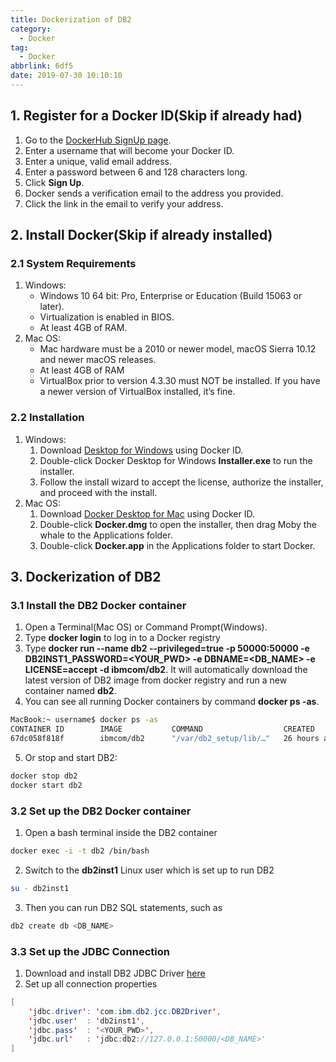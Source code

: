 ```yaml
---
title: Dockerization of DB2
category:
  - Docker
tag:
  - Docker
abbrlink: 6df5
date: 2019-07-30 10:10:10
---
```


## 1. Register for a Docker ID(Skip if already had)
1. Go to the [DockerHub SignUp page](https://hub.docker.com/signup).
2. Enter a username that will become your Docker ID.
3. Enter a unique, valid email address.
4. Enter a password between 6 and 128 characters long.
5. Click **Sign Up**.
6. Docker sends a verification email to the address you provided.
7. Click the link in the email to verify your address.



## 2. Install Docker(Skip if already installed)
### 2.1 System Requirements
1. Windows: 
    * Windows 10 64 bit: Pro, Enterprise or Education (Build 15063 or later).
    * Virtualization is enabled in BIOS.
    * At least 4GB of RAM.
2. Mac OS:
    * Mac hardware must be a 2010 or newer model, macOS Sierra 10.12 and newer macOS releases.
    * At least 4GB of RAM
    * VirtualBox prior to version 4.3.30 must NOT be installed. If you have a newer version of VirtualBox installed, it’s fine.

### 2.2 Installation
1. Windows: 
    1. Download [Desktop for Windows](https://hub.docker.com/editions/community/docker-ce-desktop-windows) using Docker ID.
    2. Double-click Docker Desktop for Windows **Installer.exe** to run the installer.
    3. Follow the install wizard to accept the license, authorize the installer, and proceed with the install.
2. Mac OS:
    1. Download [Docker Desktop for Mac](https://hub.docker.com/editions/community/docker-ce-desktop-mac) using Docker ID.
    2. Double-click **Docker.dmg** to open the installer, then drag Moby the whale to the Applications folder.
    3. Double-click **Docker.app** in the Applications folder to start Docker.



## 3. Dockerization of DB2
### 3.1 Install the DB2 Docker container
1. Open a Terminal(Mac OS) or Command Prompt(Windows).
2. Type **docker login** to log in to a Docker registry
3. Type **docker run  --name db2 --privileged=true -p 50000:50000 -e DB2INST1_PASSWORD=<YOUR_PWD> -e DBNAME=<DB_NAME> -e LICENSE=accept -d ibmcom/db2**. It will automatically download the latest version of DB2 image from docker registry and run a new container named **db2**.
4. You can see all running Docker containers by command **docker ps -as**.
```bash
MacBook:~ username$ docker ps -as
CONTAINER ID        IMAGE           COMMAND                  CREATED             STATUS             PORTS                                                          NAMES        SIZE
67dc058f818f        ibmcom/db2      "/var/db2_setup/lib/…"   26 hours ago        Up 18 minutes      22/tcp, 55000/tcp, 60006-60007/tcp, 0.0.0.0:50000->50000/tcp   db2          7.4MB (virtual 2.97GB)
```
5. Or stop and start DB2: 
```bash
docker stop db2
docker start db2
```

### 3.2 Set up the DB2 Docker container
1. Open a bash terminal inside the DB2 container
```bash
docker exec -i -t db2 /bin/bash
```
2. Switch to the **db2inst1** Linux user which is set up to run DB2
```bash
su - db2inst1
```
3. Then you can run DB2 SQL statements, such as
```bash
db2 create db <DB_NAME>
```

### 3.3 Set up the JDBC Connection
1. Download and install DB2 JDBC Driver [here](http://www-01.ibm.com/support/docview.wss?uid=swg21363866)
2. Set up all connection properties
```java
[
    'jdbc.driver': 'com.ibm.db2.jcc.DB2Driver',
    'jdbc.user'  : 'db2inst1',
    'jdbc.pass'  : '<YOUR_PWD>',
    'jdbc.url'   : 'jdbc:db2://127.0.0.1:50000/<DB_NAME>'
]
```
